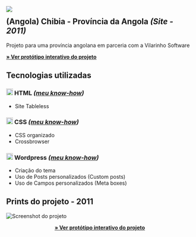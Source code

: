 

<img src="http://velameweb.com.br/git/config/images/monitor-with-margin.png" align="left" />


<h2>(Angola) Chibia - Província da Angola <em>(Site - 2011)</em></h2>

<p>Projeto para uma província angolana em parceria com a Vilarinho Software</p>

<p>
  <a href="http://velameweb.com.br/projetos-sites/angola/chibia-2011/" target="_blank">
    <strong>» Ver protótipo interativo do projeto</strong>
  </a>
</p>

<h2>Tecnologias utilizadas</h2>

<h3><img src="http://velameweb.com.br/git/config/images/html-icon.png" alt="HTML ícone" height="18px" /> HTML <em>(<a href="https://github.com/tarcisovelame/curriculo/tree/master/html" target="_blank">meu know-how</a>)</em></h3>
<ul>
    <li>Site Tableless</li> 
</ul>

<h3><img src="http://velameweb.com.br/git/config/images/css-icon.png" alt="CSS ícone" height="18px" /> CSS <em>(<a href="https://github.com/tarcisovelame/curriculo/tree/master/css" target="_blank">meu know-how</a>)</em></h3>
<ul>
    <li>CSS organizado</li>
    <li>Crossbrowser</li>
</ul>

<h3><img src="http://velameweb.com.br/git/config/images/wordpress-icon.png" alt="Wordpress ícone" height="18px" /> Wordpress <em>(<a href="https://github.com/tarcisovelame/curriculo/tree/master/wordpress" target="_blank">meu know-how</a>)</em></h3>
<ul>
    <li>Criação do tema</li>
    <li>Uso de Posts personalizados (Custom posts)</li>
    <li>Uso de Campos personalizados (Meta boxes)</li>
</ul>

<h2>Prints do projeto - 2011</h2>

<img src="http://velameweb.com.br/projetos-sites/angola/chibia-2011/screenshot.jpg" alt="Screenshot do projeto">

<p align="center">
  <a href="http://velameweb.com.br/projetos-sites/angola/chibia-2011/" target="_blank">
    <strong>» Ver protótipo interativo do projeto</strong>
  </a>
</p>